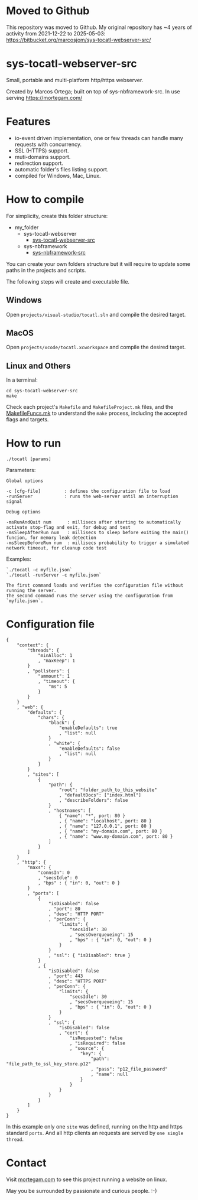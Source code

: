 # Moved to Github

This repository was moved to Github. My original repository has ~4 years of activity from 2021-12-22 to 2025-05-03: https://bitbucket.org/marcosjom/sys-tocatl-webserver-src/

# sys-tocatl-webserver-src

Small, portable and multi-platform http/https webserver.

Created by Marcos Ortega; built on top of sys-nbframework-src. In use serving https://mortegam.com/

# Features

- io-event driven implementation, one or few threads can handle many requests with concurrency.
- SSL (HTTPS) support.
- muti-domains support.
- redirection support.
- automatic folder's files listing support.
- compiled for Windows, Mac, Linux.

# How to compile

For simplicity, create this folder structure:

- my_folder
   - sys-tocatl-webserver<br/>
      - [sys-tocatl-webserver-src](https://github.com/marcosjom/sys-tocatl-webserver-src)<br/>
   - sys-nbframework<br/>
      - [sys-nbframework-src](https://github.com/marcosjom/sys-nbframework-src)<br/>

You can create your own folders structure but it will require to update some paths in the projects and scripts.

The following steps will create and executable file.

## Windows

Open `projects/visual-studio/tocatl.sln` and compile the desired target.

## MacOS

Open `projects/xcode/tocatl.xcworkspace` and compile the desired target.

## Linux and Others

In a terminal:

```
cd sys-tocatl-webserver-src
make
```

Check each project's `Makefile` and `MakefileProject.mk` files, and the [MakefileFuncs.mk](https://github.com/marcosjom/sys-nbframework-src?tab=readme-ov-file#makefilefuncsmk) to understand the `make` process, including the accepted flags and targets.

# How to run

    ./tocatl [params]

Parameters:

    Global options

    -c [cfg-file]         : defines the configuration file to load
    -runServer            : runs the web-server until an interruption signal
    
    Debug options

    -msRunAndQuit num      : millisecs after starting to automatically activate stop-flag and exit, for debug and test
    -msSleepAfterRun num   : millisecs to sleep before exiting the main() funcion, for memory leak detection
    -msSleepBeforeRun num  : millisecs probability to trigger a simulated network timeout, for cleanup code test

Examples:

    `./tocatl -c myfile.json`
    `./tocatl -runServer -c myfile.json`
    
    The first command loads and verifies the configuration file without running the server.
    The second command runs the server using the configuration from `myfile.json`.

# Configuration file

```
{
    "context": {
        "threads": {
            "minAlloc": 1
            , "maxKeep": 1
        }
        , "pollsters": {
            "ammount": 1
            , "timeout": {
                "ms": 5
            }
        }
    }
    , "web": {
        "defaults": {
            "chars": {
                "black": {
                    "enableDefaults": true
                    , "list": null
                }
                , "white": {
                    "enableDefaults": false
                    , "list": null
                }
            }
        }
        , "sites": [
            {
                "path": {
                    "root": "folder_path_to_this_website"
                    , "defaultDocs": ["index.html"]
                    , "describeFolders": false
                }
                , "hostnames": [
                    { "name": "*", port: 80 }
                    , { "name": "localhost", port: 80 }
                    , { "name": "127.0.0.1", port: 80 }
                    , { "name": "my-domain.com", port: 80 }
                    , { "name": "www.my-domain.com", port: 80 }
                ]
            }
        ]
    }
    , "http": {
        "maxs": {
            "connsIn": 0
            , "secsIdle": 0
            , "bps" : { "in": 0, "out": 0 }
        }
        , "ports": [
            {
                "isDisabled": false
                , "port": 80
                , "desc": "HTTP PORT"
                , "perConn": {
                    "limits": {
                        "secsIdle": 30
                        , "secsOverqueueing": 15
                        , "bps" : { "in": 0, "out": 0 }
                    }
                }
                , "ssl": { "isDisabled": true }
            }
            , {
                "isDisabled": false
                , "port": 443
                , "desc": "HTTPS PORT"
                , "perConn": {
                    "limits": {
                        "secsIdle": 30
                        , "secsOverqueueing": 15
                        , "bps" : { "in": 0, "out": 0 }
                    }
                }
                , "ssl": {
                    "isDisabled": false
                    , "cert": {
                        "isRequested": false
                        , "isRequired": false
                        , "source": {
                            "key": {
                                "path": "file_path_to_ssl_key_store.p12"
                                , "pass": "p12_file_password"
                                , "name": null
                            }
                        }
                    }
                }
            }
        ]
    }
}
```

In this example only one `site` was defined, running on the http and https standard `ports`. And all http clients an requests are served by `one single thread`.

# Contact

Visit [mortegam.com](https://mortegam.com/) to see this project running a website on linux.

May you be surrounded by passionate and curious people. :-)



